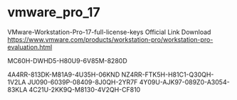 # vmware_pro_17
VMware-Workstation-Pro-17-full-license-keys
Official Link Download https://www.vmware.com/products/workstation-pro/workstation-pro-evaluation.html

MC60H-DWHD5-H80U9-6V85M-8280D

4A4RR-813DK-M81A9-4U35H-06KND
NZ4RR-FTK5H-H81C1-Q30QH-1V2LA
JU090-6039P-08409-8J0QH-2YR7F
4Y09U-AJK97-089Z0-A3054-83KLA
4C21U-2KK9Q-M8130-4V2QH-CF810
